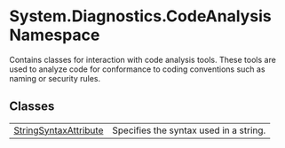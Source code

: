 # System.Diagnostics.CodeAnalysis Namespace


Contains classes for interaction with code analysis tools. These tools are used to analyze code for conformance to coding conventions such as naming or security rules.



## Classes
<table>
<tr>
<td><a href="T_System_Diagnostics_CodeAnalysis_StringSyntaxAttribute.md">StringSyntaxAttribute</a></td>
<td>Specifies the syntax used in a string.</td></tr>
</table>